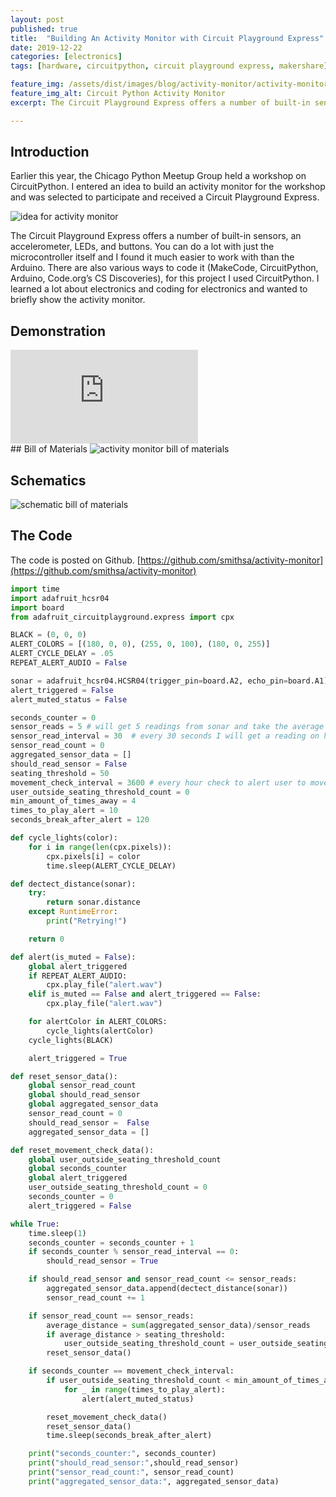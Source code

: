 ```yaml
---
layout: post
published: true
title:  "Building An Activity Monitor with Circuit Playground Express"
date: 2019-12-22
categories: [electronics]
tags: [hardware, circuitpython, circuit playground express, makershare]

feature_img: /assets/dist/images/blog/activity-monitor/activity-monitor-thumbnail.jpg
feature_img_alt: Circuit Python Activity Monitor
excerpt: The Circuit Playground Express offers a number of built-in sensors, an accelerometer, LEDs, and buttons. You can do a lot with just the microcontroller itself ...

---
```


## Introduction

Earlier this year, the Chicago Python Meetup Group held a workshop on CircuitPython. I entered an idea to build an activity monitor for the workshop and was selected to participate and received a Circuit Playground Express.

<img src="{{site.url}}/assets/dist/images/blog/activity-monitor/tweet.jpg" alt="idea for activity monitor" />

The Circuit Playground Express offers a number of built-in sensors, an accelerometer, LEDs, and buttons. You can do a lot with just the microcontroller itself and I found it much easier to work with than the Arduino. There are also various ways to code it (MakeCode, CircuitPython, Arduino, Code.org’s CS Discoveries), for this project I used CircuitPython. I learned a lot about electronics and coding for electronics and wanted to briefly show the activity monitor.

## Demonstration
<div class="embed-responsive embed-responsive-4by3">
    <iframe class="embed-responsive-item" src="https://www.youtube.com/embed/pb1g1a4TTLI" frameborder="0" allow="accelerometer; autoplay; encrypted-media; gyroscope; picture-in-picture" allowfullscreen></iframe>
</div>
## Bill of Materials
<img src="{{site.url}}/assets/dist/images/blog/activity-monitor/bill of materials.jpg" alt="activity monitor bill of materials" />

## Schematics
<img src="{{site.url}}/assets/dist/images/blog/activity-monitor/schematic.jpg" alt="schematic bill of materials" />

## The Code
The code is posted on Github. [https://github.com/smithsa/activity-monitor](https://github.com/smithsa/activity-monitor)

``` python
import time
import adafruit_hcsr04
import board
from adafruit_circuitplayground.express import cpx

BLACK = (0, 0, 0)
ALERT_COLORS = [(180, 0, 0), (255, 0, 100), (180, 0, 255)]
ALERT_CYCLE_DELAY = .05
REPEAT_ALERT_AUDIO = False

sonar = adafruit_hcsr04.HCSR04(trigger_pin=board.A2, echo_pin=board.A1)
alert_triggered = False
alert_muted_status = False

seconds_counter = 0
sensor_reads = 5 # will get 5 readings from sonar and take the average
sensor_read_interval = 30  # every 30 seconds I will get a reading on how far a user is away
sensor_read_count = 0
aggregated_sensor_data = []
should_read_sensor = False
seating_threshold = 50
movement_check_interval = 3600 # every hour check to alert user to moves
user_outside_seating_threshold_count = 0
min_amount_of_times_away = 4
times_to_play_alert = 10
seconds_break_after_alert = 120

def cycle_lights(color):
    for i in range(len(cpx.pixels)):
        cpx.pixels[i] = color
        time.sleep(ALERT_CYCLE_DELAY)

def dectect_distance(sonar):
    try:
        return sonar.distance
    except RuntimeError:
        print("Retrying!")

    return 0

def alert(is_muted = False):
    global alert_triggered
    if REPEAT_ALERT_AUDIO:
        cpx.play_file("alert.wav")
    elif is_muted == False and alert_triggered == False:
        cpx.play_file("alert.wav")

    for alertColor in ALERT_COLORS:
        cycle_lights(alertColor)
    cycle_lights(BLACK)

    alert_triggered = True

def reset_sensor_data():
    global sensor_read_count
    global should_read_sensor
    global aggregated_sensor_data
    sensor_read_count = 0
    should_read_sensor =  False
    aggregated_sensor_data = []

def reset_movement_check_data():
    global user_outside_seating_threshold_count
    global seconds_counter
    global alert_triggered
    user_outside_seating_threshold_count = 0
    seconds_counter = 0
    alert_triggered = False

while True:
    time.sleep(1)
    seconds_counter = seconds_counter + 1
    if seconds_counter % sensor_read_interval == 0:
        should_read_sensor = True

    if should_read_sensor and sensor_read_count <= sensor_reads:
        aggregated_sensor_data.append(dectect_distance(sonar))
        sensor_read_count += 1

    if sensor_read_count == sensor_reads:
        average_distance = sum(aggregated_sensor_data)/sensor_reads
        if average_distance > seating_threshold:
            user_outside_seating_threshold_count = user_outside_seating_threshold_count + 1
        reset_sensor_data()

    if seconds_counter == movement_check_interval:
        if user_outside_seating_threshold_count < min_amount_of_times_away:
            for _ in range(times_to_play_alert):
                alert(alert_muted_status)

        reset_movement_check_data()
        reset_sensor_data()
        time.sleep(seconds_break_after_alert)

    print("seconds_counter:", seconds_counter)
    print("should_read_sensor:",should_read_sensor)
    print("sensor_read_count:", sensor_read_count)
    print("aggregated_sensor_data:", aggregated_sensor_data)
```